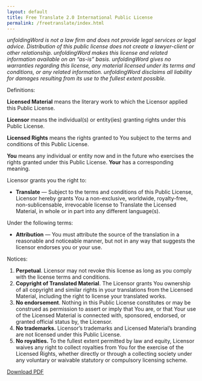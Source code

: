 ```yaml
---
layout: default
title: Free Translate 2.0 International Public License
permalink: /freetranslate/index.html
---
```


*unfoldingWord is not a law firm and does not provide legal services or legal advice. Distribution of this public license does not create a lawyer-client or other relationship. unfoldingWord makes this license and related information available on an “as-is” basis. unfoldingWord gives no warranties regarding this license, any material licensed under its terms and conditions, or any related information. unfoldingWord disclaims all liability for damages resulting from its use to the fullest extent possible.*

Definitions:

**Licensed Material** means the literary work to which the Licensor
    applied this Public License.

**Licensor** means the individual(s) or entity(ies) granting rights
    under this Public License.

**Licensed Rights** means the rights granted to You subject to the
    terms and conditions of this Public License.

**You** means any individual or entity now and in the future who
    exercises the rights granted under this Public License. **Your** has a
    corresponding meaning.

Licensor grants you the right to:

- **Translate** — Subject to the terms and conditions of this Public
    License, Licensor hereby grants You a non-exclusive, worldwide,
    royalty-free, non-sublicensable, irrevocable license to Translate
    the Licensed Material, in whole or in part into any
    different language(s).

Under the following terms:

- **Attribution** — You must attribute the source of the translation
    in a reasonable and noticeable manner, but not in any way that
    suggests the licensor endorses you or your use.

Notices:

1. **Perpetual**. Licensor may not revoke this license as long as you
    comply with the license terms and conditions.
2. **Copyright of Translated Material**. The Licensor grants You
    ownership of all copyright and similar rights in your translations
    from the Licensed Material, including the right to license your
    translated works.
3. **No endorsement**. Nothing in this Public License constitutes or
    may be construed as permission to assert or imply that You are, or
    that Your use of the Licensed Material is connected with, sponsored,
    endorsed, or granted official status by, the Licensor.
4. **No trademarks.** Licensor’s trademarks and Licensed Material’s
    branding are not licensed under this Public License.
5. **No royalties.** To the fullest extent permitted by law and equity,
    Licensor waives any right to collect royalties from You for the
    exercise of the Licensed Rights, whether directly or through a
    collecting society under any voluntary or waivable statutory or
    compulsory licensing scheme.

<a class="btn btn-default" href="{{ site.baseurl }}{{ site.data.assets.free-translate-pdf.url }}">Download PDF</a>
